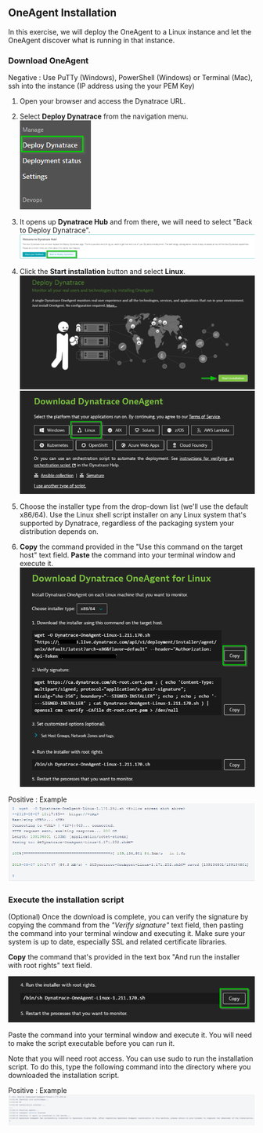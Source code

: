 ## OneAgent Installation

In this exercise, we will deploy the OneAgent to a Linux instance and let the OneAgent discover what is running in that instance.

### Download OneAgent

Negative
: Use PuTTy (Windows), PowerShell (Windows) or Terminal (Mac), ssh into the instance (IP address using the your PEM Key)

1. Open your browser and access the Dynatrace URL.

1. Select **Deploy Dynatrace** from the navigation menu.
![Deploy Dynatrace](../../../assets/images/DD.png)

1. It opens up **Dynatrace Hub** and from there, we will need to select "Back to Deploy Dynatrace".
![Dynatrace Hub](../../../assets/images/hub.png)

1. Click the **Start installation** button and select **Linux**.
![Install](../../../assets/images/Start_install.png)
![Linux Install](../../../assets/images/Linux_install.png)

1. Choose the installer type from the drop-down list (we'll use the default x86/64). Use the Linux shell script installer on any Linux system that's supported by Dynatrace, regardless of the packaging system your distribution depends on.

1. **Copy** the command provided in the "Use this command on the target host" text field. **Paste** the command into your terminal window and execute it.
![Install1](../../../assets/images/Install1.png)

Positive
: Example
![example](../../../assets/images/Example.png)

### Execute the installation script

(Optional) Once the download is complete, you can verify the signature by copying the command from the *"Verify signature"* text field, then pasting the command into your terminal window and executing it. Make sure your system is up to date, especially SSL and related certificate libraries.

**Copy** the command that's provided in the text box "And run the installer with root rights" text field.

![Install2](../../../assets/images/Install2.png)

Paste the command into your terminal window and execute it. You will need to make the script executable before you can run it.

Note that you will need root access. You can use sudo to run the installation script. To do this, type the following command into the directory where you downloaded the installation script.

Positive
: Example
![example2](../../../assets/images/example1.png)

<!-- ------------------------ -->
